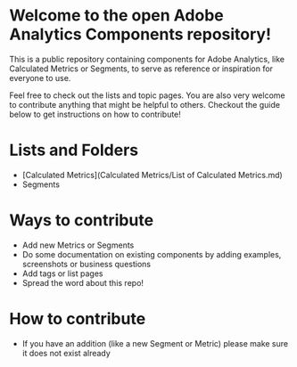 # Welcome to the open Adobe Analytics Components repository!
This is a public repository containing components for Adobe Analytics, like Calculated Metrics or Segments, to serve as reference or inspiration for everyone to use.

Feel free to check out the lists and topic pages. You are also very welcome to contribute anything that might be helpful to others. Checkout the guide below to get instructions on how to contribute!

# Lists and Folders
* [Calculated Metrics](Calculated Metrics/List of Calculated Metrics.md)
* Segments

# Ways to contribute
* Add new Metrics or Segments
* Do some documentation on existing components by adding examples, screenshots or business questions
* Add tags or list pages
* Spread the word about this repo!

# How to contribute
* If you have an addition (like a new Segment or Metric) please make sure it does not exist already